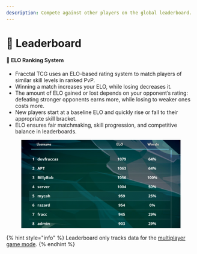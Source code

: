 ```yaml
---
description: Compete against other players on the global leaderboard.
---
```


# 🥇 Leaderboard

#### 🏅 ELO Ranking System

* Fracctal TCG uses an ELO-based rating system to match players of similar skill levels in ranked PvP.
* Winning a match increases your ELO, while losing decreases it.
* The amount of ELO gained or lost depends on your opponent’s rating: defeating stronger opponents earns more, while losing to weaker ones costs more.
* New players start at a baseline ELO and quickly rise or fall to their appropriate skill bracket.
* ELO ensures fair matchmaking, skill progression, and competitive balance in leaderboards.

<figure><img src="../.gitbook/assets/image (10).png" alt=""><figcaption></figcaption></figure>

{% hint style="info" %}
Leaderboard only tracks data for the [multiplayer game mode](game-modes.md#multiplayer).&#x20;
{% endhint %}

